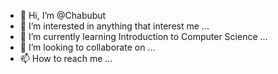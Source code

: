 - 👋 Hi, I’m @Chabubut
- 👀 I’m interested in anything that interest me ...
- 🌱 I’m currently learning Introduction to Computer Science ...
- 💞️ I’m looking to collaborate on ...
- 📫 How to reach me ...

<!---
Chabubut/Chabubut is a ✨ special ✨ repository because its `README.md` (this file) appears on your GitHub profile.
You can click the Preview link to take a look at your changes.
--->
